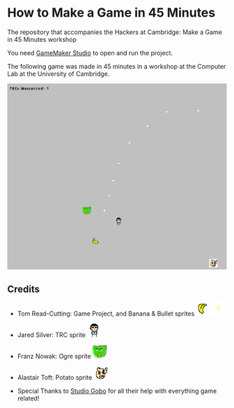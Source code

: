 # How to Make a Game in 45 Minutes
The repository that accompanies the Hackers at Cambridge: Make a Game in 45 Minutes workshop

You need [GameMaker Studio](http://www.yoyogames.com/gamemaker) to open and run
the project.

The following game was made in 45 minutes in a workshop at the Computer Lab at
the University of Cambridge.

![screenshot](https://github.com/hackersatcambridge/game-workshop/raw/master/screenshot.png)

## Credits

- Tom Read-Cutting: Game Project, and Banana & Bullet sprites
![banana](https://github.com/hackersatcambridge/game-workshop/raw/master/sprites/images/player_spr_0.png)
![bullet](https://github.com/hackersatcambridge/game-workshop/raw/master/sprites/images/sprite2_0.png)

- Jared Silver: TRC sprite
![trc](https://github.com/hackersatcambridge/game-workshop/raw/master/sprites/images/trc_spr_0.png)

- Franz Nowak: Ogre sprite
![ogre](https://github.com/hackersatcambridge/game-workshop/raw/master/sprites/images/ogre_spr_0.png)

- Alastair Toft: Potato sprite
![potato](https://github.com/hackersatcambridge/game-workshop/raw/master/sprites/images/potato_spr_0.png)

- Special Thanks to [Studio Gobo](http://studiogobo.com) for all their help with
everything game related!
